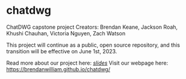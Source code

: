 # chatdwg
ChatDWG capstone project
Creators: Brendan Keane, Jackson Roah, Khushi Chauhan, Victoria Nguyen, Zach Watson

This project will continue as a public, open source repository, and this transition will be effective on June 1st, 2023. 

Read more about our project here: [_slides_](https://www.canva.com/design/DAFjHFFdwc8/K4a8kiJQmWlENk5PidAtNQ/edit?utm_content=DAFjHFFdwc8&utm_campaign=designshare&utm_medium=link2&utm_source=sharebutton)
Visit our webpage here: https://brendanwilliam.github.io/chatdwg/ 
